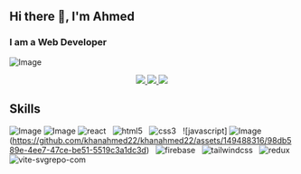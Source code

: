 ## Hi there 👋, I'm Ahmed
<h3>I am a Web Developer</h3>

![Image](https://github.com/user-attachments/assets/3a960b52-d27c-496b-8443-e103c7a5fdd0)

<div align="center"> 
  <a href="mailto:ahmed.khans.mk@gmail.com">
    <img src="https://img.shields.io/badge/Gmail-333333?style=for-the-badge&logo=gmail&logoColor=red" />
  </a> 
  <a href="https://www.linkedin.com/in/muhammad-ahmed-khan-109079275/" target="_blank">
    <img src="https://img.shields.io/badge/LinkedIn-0077B5?style=for-the-badge&logo=linkedin&logoColor=white" target="_blank" />
  </a>
  <a href="https://ahmed-khan.netlify.app/" target="_blank">
     <img src="https://img.shields.io/badge/Portfolio-FF5722?style=for-the-badge&logo=todoist&logoColor=white" target="_blank" /> <!-- sqlite, safari, google-chrome are other good icon options -->
  </a>
</div>



<h2>Skills</h2>

![Image](https://github.com/user-attachments/assets/0e6b1791-9b65-437a-ae01-3b03c9aebaec)
![Image](https://github.com/user-attachments/assets/4b5710e2-2810-414b-bd06-891c9121d147)
![react](https://github.com/khanahmed22/khanahmed22/assets/149488316/3ed83631-aa76-4268-a8a0-f1bf3809f9af) &nbsp;   ![html5](https://github.com/khanahmed22/khanahmed22/assets/149488316/30a96cd1-cf61-4005-a9e7-6e08b1186ede)   &nbsp; ![css3](https://github.com/khanahmed22/khanahmed22/assets/149488316/c82449c4-0fbc-48fc-bdc0-da1464a01bb4) &nbsp;  ![javascript]
![Image](https://github.com/user-attachments/assets/f8c23218-8369-4e1e-afe2-ea3846298e40)(https://github.com/khanahmed22/khanahmed22/assets/149488316/98db589e-4ee7-47ce-be51-5519c3a1dc3d)  &nbsp; ![firebase](https://github.com/khanahmed22/khanahmed22/assets/149488316/0527ebf1-f0a3-4f53-a2e5-8add7a05705e)  &nbsp; ![tailwindcss](https://github.com/khanahmed22/khanahmed22/assets/149488316/a6380889-96b6-40b7-b67d-a97cfb02f498) &nbsp; ![redux](https://github.com/khanahmed22/khanahmed22/assets/149488316/f951d688-c480-46a4-be78-15c7f78c5710) &nbsp;  ![vite-svgrepo-com](https://github.com/khanahmed22/khanahmed22/assets/149488316/a3fc727c-d83d-4fa2-a35a-1c0761b2417d)

 














